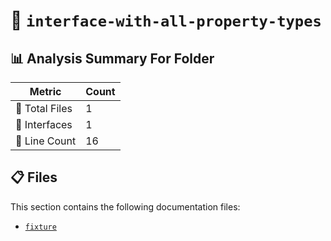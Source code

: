 # 📁 `interface-with-all-property-types`

## 📊 Analysis Summary For Folder

| Metric | Count |
|--------|-------|
| 📁 Total Files | 1 |
| 📐 Interfaces | 1 |
| 🔢 Line Count | 16 |


## 📋 Files

This section contains the following documentation files:

- [`fixture`](./fixture.md)